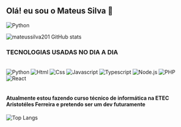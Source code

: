 ## Olá! eu sou o Mateus Silva 👋
<img align= center alt= "Python" src="[https://img.shields.io/badge/Python-14354C?style=for-the-badge&logo=python&logoColor=white](https://i.redd.it/was-obito-an-incel-v0-0yk7l7fo9rra1.jpg?width=1283&format=pjpg&auto=webp&s=adce374c57efafa913ea19a74d2e295c235b6945)">




![mateussilva201 GitHub stats](https://github-readme-stats.vercel.app/api?username=Mateussilva201&show_icons=true&theme=radical)


### TECNOLOGIAS USADAS NO DIA A DIA
<div style="display: inline_block"><br/>
<img align= center alt= "Python" src="https://img.shields.io/badge/Python-14354C?style=for-the-badge&logo=python&logoColor=white">
<img align= center alt= "Html" src= "https://img.shields.io/badge/HTML5-E34F26?style=for-the-badge&logo=html5&logoColor=white">
<img align= center alt= "Css" src="https://img.shields.io/badge/CSS3-1572B6?style=for-the-badge&logo=css3&logoColor=white">
<img align= center alt= "Javascript" src="https://img.shields.io/badge/JavaScript-323330?style=for-the-badge&logo=javascript&logoColor=F7DF1E">
<img align= center alt= "Typescript" src="https://img.shields.io/badge/TypeScript-007ACC?style=for-the-badge&logo=typescript&logoColor=white">
<img align= center alt= "Node.js" src="https://img.shields.io/badge/Node.js-43853D?style=for-the-badge&logo=node.js&logoColor=white">
<img align= center alt= "PHP" src="https://img.shields.io/badge/PHP-777BB4?style=for-the-badge&logo=php&logoColor=white">
<img align= center alt= "React" src="https://img.shields.io/badge/React-20232A?style=for-the-badge&logo=react&logoColor=61DAFB">
</div></br>

#### Atualmente estou fazendo curso técnico de informática na ETEC Aristotéles Ferreira e pretendo ser um dev futuramente


![Top Langs](https://github-readme-stats.vercel.app/api/top-langs/?username=mateussilva201&langs_count=8)
